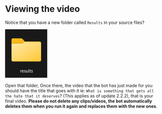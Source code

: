 # Viewing the video

Notice that you have a new folder called `Results` in your source files?

![](<.gitbook/assets/image (8).png>)

Open that folder, Once there, the video that the bot has just made for you should have the title that goes with it ie: `What is something that gets all the hate that it deserves`? (This applies as of update 2.2.2), that is your final video. **Please do not delete any clips/videos, the bot automatically deletes them when you run it again and replaces them with the new ones**.
